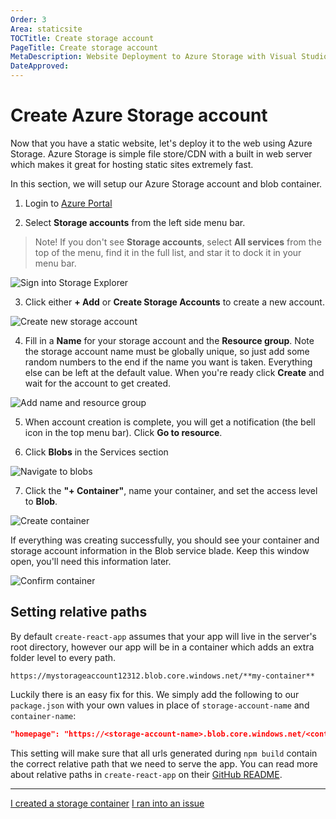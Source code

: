 ```yaml
---
Order: 3
Area: staticsite
TOCTitle: Create storage account
PageTitle: Create storage account
MetaDescription: Website Deployment to Azure Storage with Visual Studio Code
DateApproved:
---
```

# Create Azure Storage account

Now that you have a static website, let's deploy it to the web using Azure Storage.
Azure Storage is simple file store/CDN with a built in web server which makes it great for hosting static sites extremely fast.

In this section, we will setup our Azure Storage account and blob container.

1. Login to [Azure Portal](http://portal.azure.com)

2. Select **Storage accounts** from the left side menu bar.

> Note! If you don't see **Storage accounts**, select **All services** from the top of the menu, find it in the full list, and star it to dock it in your menu bar.

![Sign into Storage Explorer](images/static-website/storage/1-portal-select-storage.png)

3. Click either **+ Add** or **Create Storage Accounts** to create a new account.

![Create new storage account](images/static-website/storage/2-portal-new-storage.png)

4. Fill in a **Name** for your storage account and the **Resource group**.
Note the storage account name must be globally unique, so just add some random numbers to the end if the name you want is taken.
Everything else can be left at the default value.
When you're ready click **Create** and wait for the account to get created.

![Add name and resource group](images/static-website/storage/3-portal-config-storage.png)

5. When account creation is complete, you will get a notification (the bell icon in the top menu bar).
Click **Go to resource**.

6. Click **Blobs** in the Services section

![Navigate to blobs](images/static-website/storage/4-portal-select-blobs.png)

7. Click the **"+ Container"**, name your container, and set the access level to **Blob**.

![Create container](images/static-website/storage/6-portal-create-container.png)

If everything was creating successfully, you should see your container and storage account information in the Blob service blade.
Keep this window open, you'll need this information later.

![Confirm container](images/static-website/storage/7-portal-confirm-container.png)

## Setting relative paths

By default `create-react-app` assumes that your app will live in the server's root directory, however our app will be in a container which adds an extra folder level to every path.

`https://mystorageaccount12312.blob.core.windows.net/**my-container**`

Luckily there is an easy fix for this.
We simply add the following to our `package.json` with your own values in place of `storage-account-name` and `container-name`:

```json
"homepage": "https://<storage-account-name>.blob.core.windows.net/<container-name>/"
```

This setting will make sure that all urls generated during `npm build` contain the correct relative path that we need to serve the app.
You can read more about relative paths in `create-react-app` on their [GitHub README](https://github.com/facebook/create-react-app/blob/master/packages/react-scripts/template/README.md#building-for-relative-paths).

----

<a class="tutorial-next-btn" href="/tutorials/static-website/choose-deployment">I created a storage container</a>
<a class="tutorial-feedback-btn" onclick="reportIssue('node-deployment-staticwebsite', 'create-storage')" href="javascript:void(0)">I ran into an issue</a>
